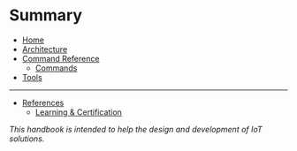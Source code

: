 # Summary

- [Home](./home.md)
- [Architecture]()
- [Command Reference]()
  - [Commands](./command-reference/iot-services-command.md)
- [Tools](tools.md)
------------------------------------------------------------------------------------
- [References]()
  - [Learning & Certification](./references/learning-certification.md)


_This handbook is intended to help the design and development of IoT solutions._
